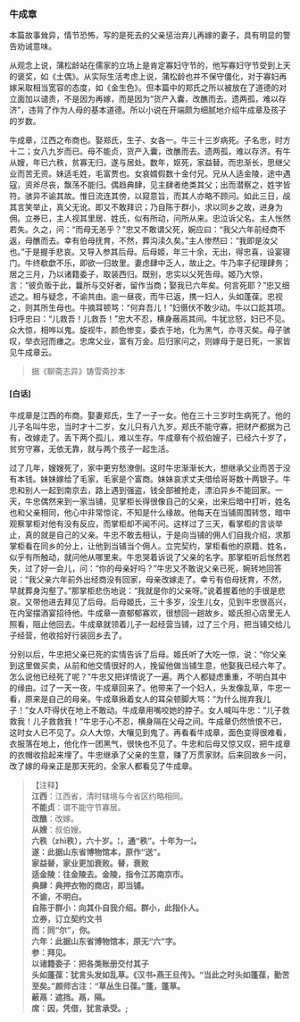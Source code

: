 <script type="text/javascript">
    var head = document.getElementsByTagName('head')[0];
    cssURL = '/public/liao.css';
    linkTag = document.createElement('link');
    linkTag.href = cssURL;
    linkTag.setAttribute('type','text/css');
    linkTag.setAttribute('rel','stylesheet');
    head.appendChild(linkTag);
</script>
### 牛成章

本篇故事耸异，情节恐怖，写的是死去的父亲惩治弃儿再嫁的妻子，具有明显的警告劝诫意味。

从观念上说，蒲松龄站在儒家的立场上是肯定寡妇守节的，他写寡妇守节受到上天的褒奖，如《土偶》。从实际生活考虑上说，蒲松龄也并不保守僵化，对于寡妇再嫁采取相当宽容的态度，如《金生色》。但本篇中的郑氏之所以被放在了道德的对立面加以谴责，不是因为再嫁，而是因为“货产入囊，改醮而去。遗两孤，难以存济”，违背了作为人母的基本道德。所以小说在开端颇为细腻地介绍牛成章及孩子的岁数。

牛成章，江西之布商也。娶郑氏，生子、女各一。牛三十三岁病死。子名忠，时方十二；女八九岁而已。母不能贞，货产入囊，改醮而去。遗两孤，难以存济。有牛从嫂，年已六秩，贫寡无归，遂与居处。数年，妪死，家益替。而忠渐长，思继父业而苦无资。妹适毛姓，毛富贾也。女哀婿假数十金付兄。兄从人适金陵，途中遇寇，资斧尽丧，飘荡不能归。偶趋典肆，见主肆者绝类其父；出而潜察之，姓字皆符。骇异不谕其故。惟日流连其傍，以窥意旨，而其人亦略不顾问。如此三日，觇其言笑举止，真父无讹。即又不敢拜识；乃自陈于群小，求以同乡之故，进身为佣。立券已，主人视其里居、姓氏，似有所动，问所从来。忠泣诉父名。主人怅然若失。久之，问：“而母无恙乎？”忠又不敢谓父死，婉应曰：“我父六年前经商不返，母醮而去。幸有伯母抚育，不然，葬沟渎久矣。”主人惨然曰：“我即是汝父也。”于是握手悲哀。又导入参其后母。后母姬，年三十余，无出，得忠喜，设宴寝门。牛终欷歔不乐，即欲一归故里。妻虑肆中乏人，故止之。牛乃率子纪理肆务；居之三月，乃以诸籍委子，取装西归。既别，忠实以父死告母。姬乃大惊，言：“彼负贩于此，曩所与交好者，留作当商；娶我已六年矣。何言死耶？”忠又细述之。相与疑念，不谕共由。逾一昼夜，而牛已返，携一妇人，头如蓬葆。忠视之，则其所生母也。牛摘耳顿骂：“何弃吾儿！”妇慑伏不敢少动。牛以口龁其项。妇呼忠曰：“儿救吾！儿救吾！”忠大不忍，横身蔽鬲其间。牛犹忿怒，妇已不见。众大惊，相哗以鬼。旋视牛，颜色惨变，委衣于地，化为黑气，亦寻灭矣。母子骇叹，举衣冠而瘗之。忠席父业，富有万金。后归家问之，则嫁母于是日死，一家皆见牛成章云。

</section>

> 据《聊斋志异》铸雪斋抄本

#### [白话]
<aside>

牛成章是江西的布商。娶妻郑氏，生了一子一女。他在三十三岁时生病死了。他的儿子名叫牛忠，当时才十二岁，女儿只有八九岁。郑氏不能守寡，把财产都据为己有，改嫁走了。丢下两个孤儿，难以生存。牛成章有个叔伯嫂子，已经六十岁了，贫穷守寡，无依无靠，就与两个孩子一起生活。

过了几年，嫂嫂死了，家中更穷愁潦倒。这时牛忠渐渐长大，想继承父业而苦于没有本钱。妹妹嫁给了毛家，毛家是个富商。妹妹哀求丈夫借给哥哥数十两银子。牛忠和别人一起到南京去，路上遇到强盗，钱全部被抢走，漂泊异乡不能回家。一天，牛忠偶然来到一家当铺，见掌柜长得很像自己的父亲，出来后暗中打听，姓名也和父亲相同，他心中非常惊诧，不知是什么缘故。他每天在当铺周围转悠，暗中观察掌柜对他有没有反应，而掌柜却不闻不问。这样过了三天，看掌柜的言谈举止，真的就是自己的父亲。牛忠不敢去相认，于是向当铺的佣人们自我介绍，求那掌柜看在同乡的分上，让他到当铺当个佣人。立完契约，掌柜看他的原籍、姓名，似乎有所触动，就问他从哪里来。牛忠哭着诉说了父亲的名字。那掌柜听后怅然若失，过了好一会儿，问：“你的母亲好吗？”牛忠又不敢说父亲已死，婉转地回答说：“我父亲六年前外出经商没有回家，母亲改嫁走了。幸亏有伯母抚育，不然，早就葬身沟壑了。”那掌柜悲伤地说：“我就是你的父亲呀。”说着握着他的手很是悲哀。又带他进去拜见了后母。后母姬氏，三十多岁，没生儿女，见到牛忠很高兴，在内室摆酒宴招待他。牛成章一直郁郁寡欢，很想回一趟故乡。姬氏担心店里无人照看，阻止他回去。牛成章就领着儿子一起经营当铺，过了三个月，把当铺交给儿子经营，他收拾好行装回乡去了。

分别以后，牛忠把父亲已死的实情告诉了后母。姬氏听了大吃一惊，说：“你父亲到这里做买卖，从前和他交情很好的人，挽留他做当铺生意，他娶我已经六年了。怎么说他已经死了呢？”牛忠又把详情说了一遍。两个人都疑虑重重，不明白其中的缘由。过了一天一夜，牛成章回来了。他带来了一个妇人，头发像乱草，牛忠一看，原来是自己的母亲。牛成章揪着女人的耳朵顿脚大骂：“为什么抛弃我儿子！”女人吓得伏在地上不敢动。牛成章用嘴咬她的脖子。女人喊叫牛忠：“儿子救救我！儿子救救我！”牛忠于心不忍，横身隔在父母之间。牛成章仍然愤恨不已，这时女人已不见了。众人大惊，大嚷见到鬼了。再看看牛成章，面色变得很难看，衣服落在地上，他化作一团黑气，很快也不见了。牛忠和后母又惊又叹，把牛成章的衣帽收拾起来埋了。牛忠继承了父亲的生意，赚了万贯家财。后来回故乡一问，改了嫁的母亲正是那天死的，全家人都看见了牛成章。

</aside>

> 【注释】  
<b>江西</b>：江西省，清时辖境与今省区约略相同。  
<b>不能贞</b>：谓不能守节寡居。  
<b>改醮</b>：改嫁。  
<b>从嫂</b>：叔伯嫂。  
<b>六秩（zhì秩），六十岁。¦，通“秩”。十年为一¦。  
<b>遂</b>：此据山东省博物馆本，原作“送”。  
<b>家益替，家业更加衰败。替，衰败  
<b>适金陵</b>：往金陵去。金陵，指令江苏南京市。  
<b>典肆</b>：典押衣物的商店，即当铺。  
<b>不谕，不明白。  
<b>自陈于群小</b>：向其仆自我介绍。群小，此指仆人。  
<b>立券，订立契约文书  
<b>而</b>：同“尔”，你。  
<b>六年</b>：此据山东省博物馆本，原无“六”字。  
<b>参</b>：拜见。  
<b>以诸籍委子</b>：把各类账册交付其子  
<b>头如蓬葆</b>：犹言头发如乱草。《汉书•燕王旦传》。“当此之时头如蓬葆，勤苦至矣。”颜师古注：“草丛生日葆。”蓬，蓬草。  
<b>蔽鬲</b>：遮挡。鬲，隔。  
<b>席</b>：因，凭借，犹言承受。;  

